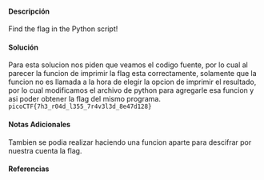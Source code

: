 #### Descripción

Find the flag in the Python script!
#### Solución 
Para esta solucion nos piden que veamos el codigo fuente, por lo cual al parecer la funcion de imprimir la flag esta correctamente, solamente que la funcion no es llamada a la hora de elegir la opcion de imprimir el resultado, por lo cual modificamos el archivo de python para agregarle esa funcion y asi poder obtener la flag del mismo programa.
`picoCTF{7h3_r04d_l355_7r4v3l3d_8e47d128}`

#### Notas Adicionales
Tambien se podia realizar haciendo una funcion aparte para descifrar por nuestra cuenta la flag.
#### Referencias

